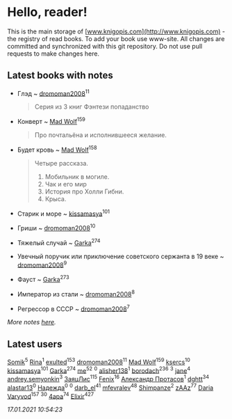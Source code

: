 # Hello, reader!
This is the main storage of [www.knigopis.com](http://www.knigopis.com) - the registry of read books.
To add your book use www-site. All changes are committed and synchronized with this git repository.
Do not use pull requests to make changes here.


## Latest books with notes
* Глэд ~ [dromoman2008](users/444/44461886-yandex)<sup>11</sup>
    > Серия из 3 книг
    > Фэнтези попаданство

* Конверт ~ [Mad Wolf](users/947/94738840-vkontakte)<sup>159</sup>
    > Про почтальёна и исполнившееся желание.

* Будет кровь ~ [Mad Wolf](users/947/94738840-vkontakte)<sup>158</sup>
    > Четыре рассказа.
    > 1) Мобильник в могиле.
    > 2) Чак и его мир
    > 3) История про Холли Гибни.
    > 4) Крыса.

* Старик и море ~ [kissamasya](users/684/68439978-vkontakte)<sup>101</sup>

* Гриши ~ [dromoman2008](users/444/44461886-yandex)<sup>10</sup>

* Тяжелый случай ~ [Garka](users/115/115753719718250012620-google)<sup>274</sup>

* Увечный поручик или приключение советского сержанта в 19 веке ~ [dromoman2008](users/444/44461886-yandex)<sup>9</sup>

* Фауст ~ [Garka](users/115/115753719718250012620-google)<sup>273</sup>

* Император из стали ~ [dromoman2008](users/444/44461886-yandex)<sup>8</sup>

* Регрессор в СССР ~ [dromoman2008](users/444/44461886-yandex)<sup>7</sup>


_More notes [here](latest_books_with_notes.md)._


## Latest users
[Somik](users/100/100006761945842-facebook)<sup>5</sup> 
[Rina](users/102/102857111133378678801-google)<sup>1</sup> 
[exulted](users/100/100599204551896265722-google)<sup>153</sup> 
[dromoman2008](users/444/44461886-yandex)<sup>11</sup> 
[Mad Wolf](users/947/94738840-vkontakte)<sup>159</sup> 
[ksercs](users/113/113010305809091482859-google)<sup>10</sup> 
[kissamasya](users/684/68439978-vkontakte)<sup>101</sup> 
[Garka](users/115/115753719718250012620-google)<sup>274</sup> 
[me](users/381/381417697-yandex)<sup>52</sup> 
[](users/111/111684698299760577816-google)<sup>0</sup> 
[alisher138](users/186/186717452-vkontakte)<sup>1</sup> 
[borodach](users/157/15706320-vkontakte)<sup>236</sup> 
[](users/105/105111610427730505830-google)<sup>3</sup> 
[jane](users/113/113479058458145129271-google)<sup>4</sup> 
[andrey.semyonkin](users/131/1317010534-yandex)<sup>3</sup> 
[ЗаяцЛис](users/112/112388384595246311466-google)<sup>115</sup> 
[Fenix](users/111/111367585493471720963-google)<sup>16</sup> 
[Александр Протасов](users/747/7476864-vkontakte)<sup>1</sup> 
[dghtt](users/233/233860015-vkontakte)<sup>34</sup> 
[alastar13](users/139/139267376-vkontakte)<sup>0</sup> 
[Надежда](users/459/45982434-vkontakte)<sup>0</sup> 
[](users/387/387727576-vkontakte)<sup>0</sup> 
[darb_el](users/184/184135339-vkontakte)<sup>41</sup> 
[mfevralev](users/140/140966150-vkontakte)<sup>48</sup> 
[Shimpanze](users/108/108324375224819470216-google)<sup>2</sup> 
[zAAz](users/202/202248233-vkontakte)<sup>77</sup> 
[Daria Varyvod](users/829/829893410524253-facebook)<sup>157</sup> 
[](users/153/1537586159620888-facebook)<sup>30</sup> 
[4apa](users/117/117392596378069249667-google)<sup>74</sup> 
[Elixir](users/115/115826717712507836033-google)<sup>427</sup> 


_17.01.2021 10:54:23_
